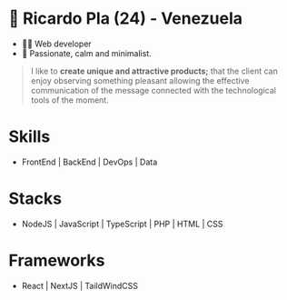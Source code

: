 # 🧍 Ricardo Pla (24) - Venezuela
- 👨‍💻 Web developer
- 🍃 Passionate, calm and minimalist.

> I like to **create unique and attractive products;** that the client can enjoy observing something pleasant allowing the effective communication of the message connected with the technological tools of the moment.

# Skills
- FrontEnd | BackEnd | DevOps | Data

# Stacks
- NodeJS | JavaScript | TypeScript | PHP | HTML | CSS

# Frameworks

- React | NextJS | TaildWindCSS
